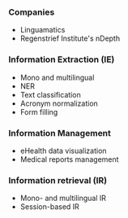 ### Companies ###
* Linguamatics
* Regenstrief Institute's nDepth

### Information Extraction (IE) ###
* Mono and multilingual  
* NER
* Text classification
* Acronym normalization
* Form filling

### Information Management ###
* eHealth data visualization
* Medical reports management

### Information retrieval (IR) ###
* Mono- and multilingual IR
* Session-based IR










